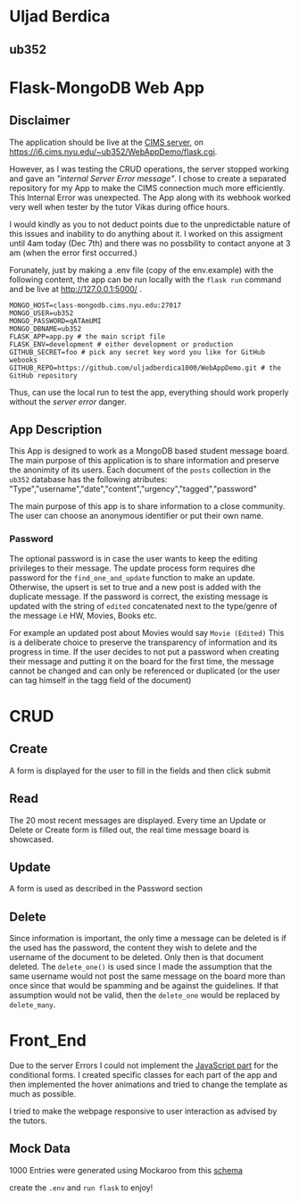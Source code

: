 # Uljad Berdica
## ub352
# Flask-MongoDB Web App

## Disclaimer
The application should be live at the [CIMS server](https://i6.cims.nyu.edu/~ub352/WebAppDemo/flask.cgi), on https://i6.cims.nyu.edu/~ub352/WebAppDemo/flask.cgi. 

However, as I was testing the CRUD operations, the server stopped working and gave an *"internal Server Error message"*. I chose to create a separated repository for my App to make the CIMS connection much more efficiently. This Internal Error was unexpected. The App along with its webhook worked very well when tester by the tutor Vikas during office hours. 

I would kindly as you to not deduct points due to the unpredictable nature of this issues and inability to do anything about it. I worked on this assigment until 4am today (Dec 7th) and there was no possbility to contact anyone at 3 am (when the error first occurred.)

Forunately, just by making a .env file (copy of the env.example) with the following content, the app can be run locally with the `flask run` command and be live at  http://127.0.0.1:5000/ .

```
MONGO_HOST=class-mongodb.cims.nyu.edu:27017
MONGO_USER=ub352
MONGO_PASSWORD=qATAmUMI
MONGO_DBNAME=ub352
FLASK_APP=app.py # the main script file
FLASK_ENV=development # either development or production
GITHUB_SECRET=foo # pick any secret key word you like for GitHub webooks
GITHUB_REPO=https://github.com/uljadberdica1000/WebAppDemo.git # the GitHub repository
```

Thus, can use the local run to test the app, everything should work properly without the *server error* danger. 

## App Description 

This App is designed to work as a MongoDB based student message board. The main purpose of this application is to share information and preserve the anonimity of its users. Each document of the `posts` collection in the `ub352` database has the following atributes: "Type","username","date","content","urgency","tagged","password"

The main purpose of this app is to share information to a close community. The user can choose an anonymous identifier or put their own name.

### Password

The optional password is in case the user wants to keep the editing privileges to their message. The update process form requires dhe password for the `find_one_and_update` function to make an update. Otherwise, the upsert is set to true and a new post is added with the duplicate message. If the password is correct, the existing message is updated with the string  of `edited` concatenated next to the type/genre of the message i.e HW, Movies, Books etc. 

For example an updated post about Movies would say `Movie (Edited)`
This is a deliberate choice to preserve the transparency of information and its progress in time. If the user decides to not put a password when creating their message and putting it on the board for the first time, the message cannot be changed and can only be referenced or duplicated (or the user can tag himself in the tagg field of the document)

# CRUD

## Create

A form is displayed for the user to fill in the fields and then click submit

## Read

The 20 most recent messages are displayed. Every time an Update or Delete or Create form is filled out, the real time message board is showcased. 

## Update

A form is used as described in the Password section

## Delete

Since information is important, the only time a message can be deleted is if the used has the password, the content they wish to delete and the username of the document to be deleted. Only then is that document deleted. The `delete_one()` is used since I made the assumption that the same username would not post the same message on the board more than once since that would be spamming and be against the guidelines. If that assumption would not be valid, then the `delete_one` would be replaced by `delete_many`.

# Front_End

Due to the server Errors I could not implement the [JavaScript part](https://codepen.io/Zillionx/pen/xwOxoW) for the conditional forms. I created specific classes for each part of the app and then implemented the hover animations and tried to change the template as much as possible. 

I tried to make the webpage responsive to user interaction as advised by the tutors. 

## Mock Data

1000 Entries were generated using Mockaroo from this [schema](https://mockaroo.com/bb59b370)

create the `.env` and `run flask` to enjoy!

